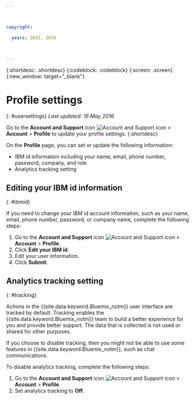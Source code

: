 ```yaml
---



copyright:

  years: 2015, 2016



---
```


{:shortdesc: .shortdesc}
{:codeblock: .codeblock}
{:screen: .screen}
{:new_window: target="_blank"}

# Profile settings
{: #usersettings}
*Last updated: 16 May 2016*

Go to the **Account and Support** icon ![Account and Support icon](../admin/images/account_support.svg) &gt; **Account** &gt; **Profile** to update your profile settings.
{:shortdesc}

 On the **Profile** page, you can set or update the following information:

<!--  * A profile photo that is visible to other {{site.data.keyword.Bluemix_notm}} users -->

 * IBM id information including your name, email, phone number, password, company, and role
 * Analytics tracking setting

<!-- pulled back, so removing content for now

## Changing your profile photo
{: #photo}

1. Go to the **Account and Support** icon ![Account and Support icon](../admin/images/account_support.svg) &gt; **Account** &gt; **Profile**.

* Click **Change Photo** to upload a new photo.
* Click **Remove Photo** to remove your photo.

-->

## Editing your IBM id information
{: #ibmid}

If you need to change your IBM id account information, such as your name, email, phone number, password, or company name, complete the following steps:

1. Go to the **Account and Support** icon ![Account and Support icon](../admin/images/account_support.svg) &gt; **Account** &gt; **Profile**.
2. Click **Edit your IBM id**.
3. Edit your user information.
4. Click **Submit**.

## Analytics tracking setting
{: #tracking}

Actions in the {{site.data.keyword.Bluemix_notm}} user interface are tracked by default. Tracking enables the {{site.data.keyword.Bluemix_notm}} team to build a better experience for you and provide better support. The data that is collected is not used or shared for other purposes.

If you choose to disable tracking, then you might not be able to use some features in {{site.data.keyword.Bluemix_notm}}, such as chat communications.

To disable analytics tracking, complete the following steps:

1. Go to the **Account and Support** icon ![Account and Support icon](../admin/images/account_support.svg) &gt; **Account** &gt; **Profile**.
2. Set analytics tracking to **Off**.
